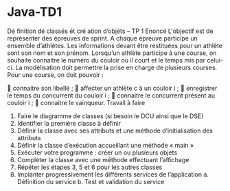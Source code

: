 # Java-TD1
Dé finition dé classés ét cré ation
d’objéts – TP 1
Enoncé
L'objectif est de représenter des épreuves de sprint. A chaque épreuve participe un ensemble
d’athlètes. Les informations devant être restituées pour un athlète sont son nom et son prénom.
Lorsqu’un athlète participe à une course, on souhaite connaitre le numéro du couloir où il court et le
temps mis par celui-ci. La modélisation doit permettre la prise en charge de plusieurs courses. Pour
une course, on doit pouvoir :

 connaitre son libellé ;
 affecter un athlète c à un couloir i ;
 enregistrer le temps du concurrent du couloir i ;
 connaitre le concurrent présent au couloir i ;
 connaitre le vainqueur.
Travail à faire
1. Faire le diagramme de classes (si besoin le DCU ainsi que le DSE)
2. Identifier la première classe à définir
3. Définir la classe avec ses attributs et une méthode d’initialisation des attributs
4. Définir la classe d’exécution accueillant une méthode « main »
5. Exécuter votre programme : créer un ou plusieurs objets
6. Compléter la classe avec une méthode effectuant l’affichage
7. Répéter les étapes 3, 5 et 6 pour les autres classes
8. Implanter progressivement les différents services de l’application
a. Définition du service
b. Test et validation du service 
